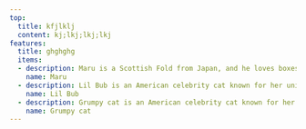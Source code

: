 ```yaml
---
top:
  title: kfjlklj
  content: kj;lkj;lkj;lkj
features:
  title: ghghghg
  items:
  - description: Maru is a Scottish Fold from Japan, and he loves boxes.
    name: Maru
  - description: Lil Bub is an American celebrity cat known for her unique appearance.
    name: Lil Bub
  - description: Grumpy cat is an American celebrity cat known for her grumpy appearance.
    name: Grumpy cat
---
```


